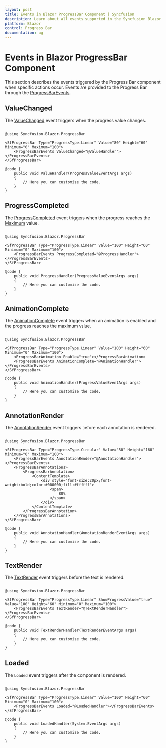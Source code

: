 ```yaml
---
layout: post
title: Events in Blazor ProgressBar Component | Syncfusion
description: Learn about all events supported in the Syncfusion Blazor ProgressBar component and how to handle them for custom actions.
platform: Blazor
control: Progress Bar
documentation: ug
---
```


# Events in Blazor ProgressBar Component

This section describes the events triggered by the Progress Bar component when specific actions occur. Events are provided to the Progress Bar through the [ProgressBarEvents](https://help.syncfusion.com/cr/blazor/Syncfusion.Blazor.ProgressBar.ProgressBarEvents.html).

## ValueChanged

The [ValueChanged](https://help.syncfusion.com/cr/blazor/Syncfusion.Blazor.ProgressBar.ProgressBarEvents.html#Syncfusion_Blazor_ProgressBar_ProgressBarEvents_ValueChanged) event triggers when the progress value changes.

```cshtml

@using Syncfusion.Blazor.ProgressBar

<SfProgressBar Type="ProgressType.Linear" Value="80" Height="60" Minimum="0" Maximum="100">
    <ProgressBarEvents ValueChanged="@ValueHandler"></ProgressBarEvents>
</SfProgressBar>

@code {
    public void ValueHandler(ProgressValueEventArgs args)
    {
        // Here you can customize the code.
    }
}

```

## ProgressCompleted

The [ProgressCompleted](https://help.syncfusion.com/cr/blazor/Syncfusion.Blazor.ProgressBar.ProgressBarEvents.html#Syncfusion_Blazor_ProgressBar_ProgressBarEvents_ProgressCompleted) event triggers when the progress reaches the [Maximum](https://help.syncfusion.com/cr/blazor/Syncfusion.Blazor.ProgressBar.SfProgressBar.html#Syncfusion_Blazor_ProgressBar_SfProgressBar_Maximum) value.

```cshtml

@using Syncfusion.Blazor.ProgressBar

<SfProgressBar Type="ProgressType.Linear" Value="100" Height="60" Minimum="0" Maximum="100">
    <ProgressBarEvents ProgressCompleted="@ProgressHandler"></ProgressBarEvents>
</SfProgressBar>

@code {
    public void ProgressHandler(ProgressValueEventArgs args)
    {
        // Here you can customize the code.
    }
}

```

## AnimationComplete

The [AnimationComplete](https://help.syncfusion.com/cr/blazor/Syncfusion.Blazor.ProgressBar.ProgressBarEvents.html#Syncfusion_Blazor_ProgressBar_ProgressBarEvents_AnimationComplete) event triggers when an animation is enabled and the progress reaches the maximum value.

```cshtml

@using Syncfusion.Blazor.ProgressBar

<SfProgressBar Type="ProgressType.Linear" Value="100" Height="60" Minimum="0" Maximum="100">
    <ProgressBarAnimation Enable="true"></ProgressBarAnimation>
    <ProgressBarEvents AnimationComplete="@AnimationHandler"></ProgressBarEvents>
</SfProgressBar>

@code {
    public void AnimationHandler(ProgressValueEventArgs args)
    {
        // Here you can customize the code.
    }
}

```

## AnnotationRender

The [AnnotationRender](https://help.syncfusion.com/cr/blazor/Syncfusion.Blazor.ProgressBar.ProgressBarEvents.html#Syncfusion_Blazor_ProgressBar_ProgressBarEvents_AnnotationRender) event triggers before each annotation is rendered.

```cshtml

@using Syncfusion.Blazor.ProgressBar

<SfProgressBar Type="ProgressType.Circular" Value="80" Height="160" Minimum="0" Maximum="100">
    <ProgressBarEvents AnnotationRender="@AnnotationHandler"></ProgressBarEvents>
    <ProgressBarAnnotations>
        <ProgressBarAnnotation>
            <ContentTemplate>
                <div style="font-size:20px;font-weight:bold;color:#000000;fill:#ffffff">
                    <span>
                        80%
                    </span>
                </div>
            </ContentTemplate>
        </ProgressBarAnnotation>
    </ProgressBarAnnotations>
</SfProgressBar>

@code {
    public void AnnotationHandler(AnnotationRenderEventArgs args)
    {
        // Here you can customize the code.
    }
}

```

## TextRender

The [TextRender](https://help.syncfusion.com/cr/blazor/Syncfusion.Blazor.ProgressBar.ProgressBarEvents.html#Syncfusion_Blazor_ProgressBar_ProgressBarEvents_TextRender) event triggers before the text is rendered.

```cshtml

@using Syncfusion.Blazor.ProgressBar

<SfProgressBar Type="ProgressType.Linear" ShowProgressValue="true" Value="100" Height="60" Minimum="0" Maximum="100">
    <ProgressBarEvents TextRender="@TextRenderHandler"></ProgressBarEvents>
</SfProgressBar>

@code {
    public void TextRenderHandler(TextRenderEventArgs args)
    {
        // Here you can customize the code.
    }
}

```

## Loaded

The `Loaded` event triggers after the component is rendered.

```cshtml

@using Syncfusion.Blazor.ProgressBar

<SfProgressBar Type="ProgressType.Linear" Value="100" Height="60" Minimum="0" Maximum="100">
    <ProgressBarEvents Loaded="@LoadedHandler"></ProgressBarEvents>
</SfProgressBar>

@code {
    public void LoadedHandler(System.EventArgs args)
    {
        // Here you can customize the code.
    }
}

```

